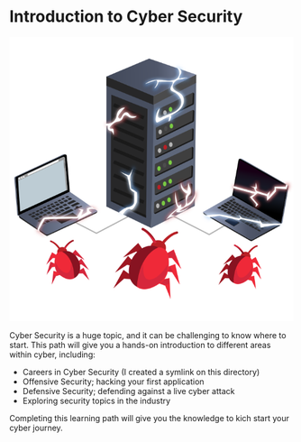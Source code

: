# Introduction to Cyber Security

![alt text](image.png)

Cyber Security is a huge topic, and it can be challenging to know where to start. This path will give you a hands-on introduction to different areas within cyber, including:

+ Careers in Cyber Security (I created a symlink on this directory)
+ Offensive Security; hacking your first application
+ Defensive Security; defending against a live cyber attack
+ Exploring security topics in the industry

Completing this learning path will give you the knowledge to kich start your cyber journey.
